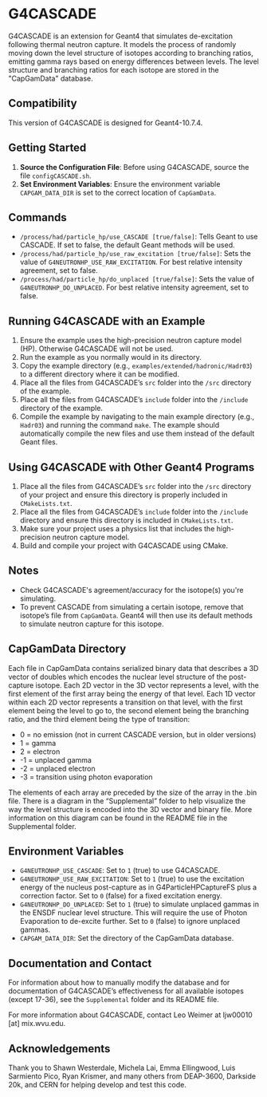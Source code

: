 # G4CASCADE

G4CASCADE is an extension for Geant4 that simulates de-excitation following thermal neutron capture. It models the process of randomly moving down the level structure of isotopes according to branching ratios, emitting gamma rays based on energy differences between levels. The level structure and branching ratios for each isotope are stored in the "CapGamData" database.

## Compatibility

This version of G4CASCADE is designed for Geant4-10.7.4.

## Getting Started

1. **Source the Configuration File**: Before using G4CASCADE, source the file `configCASCADE.sh`.
2. **Set Environment Variables**: Ensure the environment variable `CAPGAM_DATA_DIR` is set to the correct location of `CapGamData`.

## Commands

- `/process/had/particle_hp/use_CASCADE [true/false]`: Tells Geant to use CASCADE. If set to false, the default Geant methods will be used.
- `/process/had/particle_hp/use_raw_excitation [true/false]`: Sets the value of `G4NEUTRONHP_USE_RAW_EXCITATION`. For best relative intensity agreement, set to false.
- `/process/had/particle_hp/do_unplaced [true/false]`: Sets the value of `G4NEUTRONHP_DO_UNPLACED`. For best relative intensity agreement, set to false.

## Running G4CASCADE with an Example

1. Ensure the example uses the high-precision neutron capture model (HP). Otherwise G4CASCADE will not be used.
2. Run the example as you normally would in its directory.
3. Copy the example directory (e.g., `examples/extended/hadronic/Hadr03`) to a different directory where it can be modified.
4. Place all the files from G4CASCADE’s `src` folder into the `/src` directory of the example.
5. Place all the files from G4CASCADE’s `include` folder into the `/include` directory of the example.
6. Compile the example by navigating to the main example directory (e.g., `Hadr03`) and running the command `make`. The example should automatically compile the new files and use them instead of the default Geant files.

## Using G4CASCADE with Other Geant4 Programs

1. Place all the files from G4CASCADE’s `src` folder into the `/src` directory of your project and ensure this directory is properly included in `CMakeLists.txt`.
2. Place all the files from G4CASCADE’s `include` folder into the `/include` directory and ensure this directory is included in `CMakeLists.txt`.
3. Make sure your project uses a physics list that includes the high-precision neutron capture model.
4. Build and compile your project with G4CASCADE using CMake.

## Notes

- Check G4CASCADE's agreement/accuracy for the isotope(s) you're simulating.
- To prevent CASCADE from simulating a certain isotope, remove that isotope’s file from `CapGamData`. Geant4 will then use its default methods to simulate neutron capture for this isotope.

## CapGamData Directory

Each file in CapGamData contains serialized binary data that describes a 3D vector of doubles which encodes the nuclear level structure of the post-capture isotope. Each 2D vector in the 3D vector represents a level, with the first element of the first array being the energy of that level. Each 1D vector within each 2D vector represents a transition on that level, with the first element being the level to go to, the second element being the branching ratio, and the third element being the type of transition:

 - 0 = no emission (not in current CASCADE version, but in older versions)
 - 1 = gamma
 - 2 = electron
 - -1 = unplaced gamma
 - -2 = unplaced electron
 - -3 = transition using photon evaporation

The elements of each array are preceded by the size of the array in the .bin file. There is a diagram in the “Supplemental” folder to help visualize the way the level structure is encoded into the 3D vector and binary file. More information on this diagram can be found in the README file in the Supplemental folder.

## Environment Variables

- `G4NEUTRONHP_USE_CASCADE`: Set to `1` (true) to use G4CASCADE.
- `G4NEUTRONHP_USE_RAW_EXCITATION`: Set to `1` (true) to use the excitation energy of the nucleus post-capture as in G4ParticleHPCaptureFS plus a correction factor. Set to `0` (false) for a fixed excitation energy.
- `G4NEUTRONHP_DO_UNPLACED`: Set to `1` (true) to simulate unplaced gammas in the ENSDF nuclear level structure. This will require the use of Photon Evaporation to de-excite further. Set to `0` (false) to ignore unplaced gammas.
- `CAPGAM_DATA_DIR`: Set the directory of the CapGamData database.

## Documentation and Contact

For information about how to manually modify the database and for documentation of G4CASCADE’s effectiveness for all available isotopes (except 17-36), see the `Supplemental` folder and its README file.

For more information about G4CASCADE, contact Leo Weimer at ljw00010 [at] mix.wvu.edu.

## Acknowledgements

Thank you to Shawn Westerdale, Michela Lai, Emma Ellingwood, Luis Sarmiento Pico, Ryan Krismer, and many others from DEAP-3600, Darkside 20k, and CERN for helping develop and test this code.
